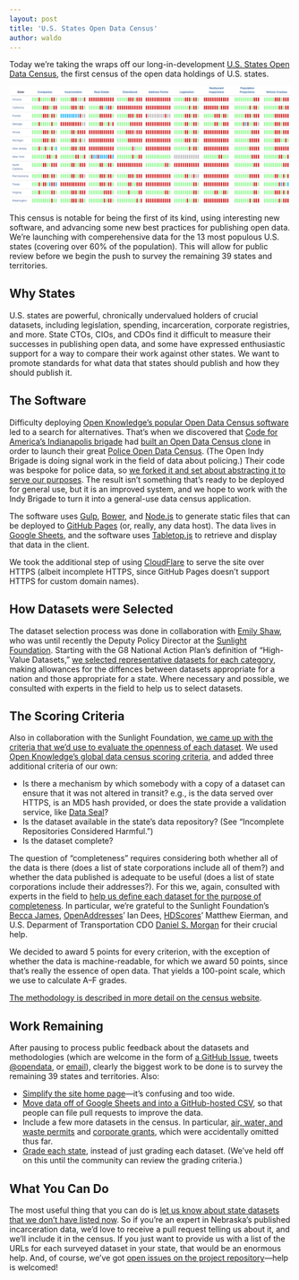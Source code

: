 ```yaml
---
layout: post
title: 'U.S. States Open Data Census'
author: waldo
---
```


Today we’re taking the wraps off our long-in-development [U.S. States Open Data Census](https://census.usopendata.org/), the first census of the open data holdings of U.S. states.

![Screenshot of the Census](/img/census.png)

This census is notable for being the first of its kind, using interesting new software, and advancing some new best practices for publishing open data. We’re launching with comperehensive data for the 13 most populous U.S. states (covering over 60% of the population). This will allow for public review before we begin the push to survey the remaining 39 states and territories.

## Why States

U.S. states are powerful, chronically undervalued holders of crucial datasets, including legislation, spending, incarceration, corporate registries, and more. State CTOs, CIOs, and CDOs find it difficult to measure their successes in publishing open data, and some have expressed enthusiastic support for a way to compare their work against other states. We want to promote standards for what data that states should publish and how they should publish it.

## The Software

Difficulty deploying [Open Knowledge’s popular Open Data Census software](http://census.okfn.org/) led to a search for alternatives. That’s when we discovered that [Code for America’s Indianapolis brigade](https://www.codeforamerica.org/brigade/Open-Indy/) had [built an Open Data Census clone](https://github.com/codeforamerica/PoliceOpenDataCensus) in order to launch their great [Police Open Data Census](https://codeforamerica.github.io/PoliceOpenDataCensus/). (The Open Indy Brigade is doing signal work in the field of data about policing.) Their code was bespoke for police data, so [we forked it and set about abstracting it to serve our purposes](https://github.com/opendata/Open-Data-Census/). The result isn’t something that’s ready to be deployed for general use, but it is an improved system, and we hope to work with the Indy Brigade to turn it into a general-use data census application.

The software uses [Gulp](http://gulpjs.com/), [Bower](http://bower.io/), and [Node.js](https://nodejs.org/en/) to generate static files that can be deployed to [GitHub Pages](https://pages.github.com/) (or, really, any data host). The data lives in [Google Sheets](https://www.google.com/sheets/about/), and the software uses [Tabletop.js](https://github.com/jsoma/tabletop) to retrieve and display that data in the client.

We took the additional step of using [CloudFlare](https://www.cloudflare.com/) to serve the site over HTTPS (albeit incomplete HTTPS, since GitHub Pages doesn’t support HTTPS for custom domain names).

## How Datasets were Selected

The dataset selection process was done in collaboration with [Emily Shaw](https://twitter.com/emilydshaw), who was until recently the Deputy Policy Director at the [Sunlight Foundation](http://sunlightfoundation.com/). Starting with the G8 National Action Plan’s definition of “High-Value Datasets,” [we selected representative datasets for each category](https://github.com/sunlightpolicy/State-Open-Data-Census/issues?q=is%3Aissue+in%3Atitle+select+dataset+is%3Aclosed), making allowances for the diffences between datasets appropriate for a nation and those appropriate for a state. Where necessary and possible, we consulted with experts in the field to help us to select datasets.

## The Scoring Criteria

Also in collaboration with the Sunlight Foundation, [we came up with the criteria that we’d use to evaluate the openness of each dataset](https://github.com/sunlightpolicy/State-Open-Data-Census/issues/2). We used [Open Knowledge’s global data census scoring criteria](https://github.com/sunlightpolicy/State-Open-Data-Census/issues/2#issuecomment-69631318), and added three additional criteria of our own:

* Is there a mechanism by which somebody with a copy of a dataset can ensure that it was not altered in transit? e.g., is the data served over HTTPS, is an MD5 hash provided, or does the state provide a validation service, like [Data Seal](https://usopendata.org/2015/07/28/data-seal/)?
* Is the dataset available in the state’s data repository? (See “Incomplete Repositories Considered Harmful.”)
* Is the dataset complete?

The question of “completeness” requires considering both whether all of the data is there (does a list of state corporations include all of them?) and whether the data published is adequate to be useful (does a list of state corporations include their addresses?). For this we, again, consulted with experts in the field to [help us define each dataset for the purpose of completeness](https://github.com/sunlightpolicy/State-Open-Data-Census/issues?q=is%3Aissue+is%3Aopen+%22define+dataset%22+in%3Atitle). In particular, we’re grateful to the Sunlight Foundation’s [Becca James](https://twitter.com/beccasjames), [OpenAddresses](http://openaddresses.io/)’ Ian Dees, [HDScores](http://hdscores.com/)’ Matthew Eierman, and U.S. Deparment of Transportation CDO [Daniel S. Morgan](https://twitter.com/dsmorgan77) for their crucial help.

We decided to award 5 points for every criterion, with the exception of whether the data is machine-readable, for which we award 50 points, since that’s really the essence of open data. That yields a 100-point scale, which we use to calculate A–F grades.

[The methodology is described in more detail on the census website](http://localhost:8000/methodology.html).

## Work Remaining

After pausing to process public feedback about the datasets and methodologies (which are welcome in the form of [a GitHub Issue](https://github.com/opendata/Open-Data-Census/issues/new), tweets [@opendata](https://github.com/opendata/), or [email](mailto:contact@usopendata.org)), clearly the biggest work to be done is to survey the remaining 39 states and territories. Also:

* [Simplify the site home page](https://github.com/opendata/Open-Data-Census/issues/18)—it’s confusing and too wide.
* [Move data off of Google Sheets and into a GitHub-hosted CSV](https://github.com/opendata/Open-Data-Census/issues/31), so that people can file pull requests to improve the data.
* Include a few more datasets in the census. In particular, [air, water, and waste permits](https://github.com/sunlightpolicy/State-Open-Data-Census/issues/32) and [corporate grants](https://github.com/sunlightpolicy/State-Open-Data-Census/issues/32), which were accidentally omitted thus far.
* [Grade each state](https://github.com/opendata/Open-Data-Census/issues/32), instead of just grading each dataset. (We’ve held off on this until the community can review the grading criteria.)

## What You Can Do

The most useful thing that you can do is [let us know about state datasets that we don’t have listed now](https://github.com/opendata/Open-Data-Census/issues/new?title=Missing+Data:&body=STATE%3A%20%0ADATASET%3A%20%0AURL%3A%20%0A%0ADESCRIPTION%2FCOMMENTS%3A%0A%0A%5BHere%20you%20might%20describe%20the%20quality%20of%20the%20data%2C%20rate%20it%20using%20the%20census%27%20metrics%2C%20suggest%20changes%20to%20an%20existing%20dataset%2C%20etc.%5D). So if you’re an expert in Nebraska’s published incarceration data, we’d love to receive a pull request telling us about it, and we’ll include it in the census. If you just want to provide us with a list of the URLs for each surveyed dataset in your state, that would be an enormous help. And, of course, we’ve got [open issues on the project repository](https://github.com/opendata/Open-Data-Census/issues)—help is welcomed!
